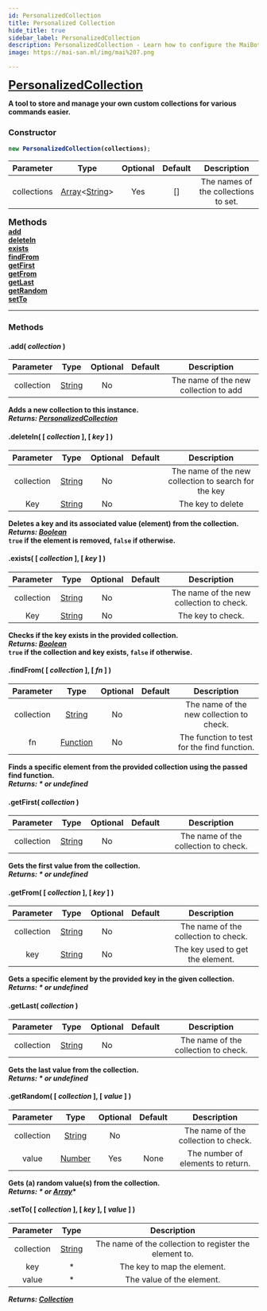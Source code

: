 ```yaml
---
id: PersonalizedCollection
title: Personalized Collection
hide_title: true
sidebar_label: PersonalizedCollection
description: PersonalizedCollection - Learn how to configure the MaiBot.
image: https://mai-san.ml/img/mai%207.png

---
```



<b> <font size='5'> [PersonalizedCollection](https://github.com/maisans-maid/Mai/tree/master/struct/PersonalizedCollection.js) </font>

A tool to store and manage your own custom collections for various commands easier.

### Constructor

```js
new PersonalizedCollection(collections);
```
| Parameter | Type | Optional | Default | Description |
|:-:|:-:|:-:|:-:|:-:|
|collections| [Array](https://developer.mozilla.org/en-US/docs/Web/JavaScript/Reference/Global_Objects/Array)<[String](https://developer.mozilla.org/en-US/docs/Web/JavaScript/Reference/Global_Objects/String)>| Yes | [] | The names of the collections to set. |

<font size=4><b>Methods<b></font></br>
[add](#.add%28%20*collection*%20%29) </br>
[deleteIn](#.deleteIn%28%20%5B%20*collection*%20%5D,%20%5B%20*key*%20%5D%20%29) </br>
[exists](#.exists%28%20%5B%20*collection*%20%5D,%20%5B%20*key*%20%5D%20%29) </br>
[findFrom](#.findFrom%28%20%5B%20*collection*%20%5D,%20%5B%20*fn*%20%5D%20%29) </br>
[getFirst](#.getFirst%28%20*collection*%20%29) </br>
[getFrom](#getFrom%28%20%5B%20*collection*%20%5D,%20%5B%20*key*%20%5D%20%29) </br>
[getLast](#getLast%28%20*collection*%20%29) </br>
[getRandom](#getRandom%28%20%5B%20*collection*%20%5D,%20%5B%20*value*%20%5D%20%29) </br>
[setTo](#.setTo%28%20%5B%20*collection*%20%5D,%20%5B%20*key*%20%5D,%20%5B%20*value*%20%5D%20%29) </br>
***

### Methods

#### .add( *collection* )
|Parameter|Type|Optional|Default|Description|
|:-:|:-:|:-:|:-:|:-:|
|collection| [String](https://developer.mozilla.org/en-US/docs/Web/JavaScript/Reference/Global_Objects/String) | No | | The name of the new collection to add|

Adds a new collection to this instance.</br>
*Returns: [PersonalizedCollection](#)*

#### .deleteIn( [ *collection* ], [ *key* ] )
|Parameter|Type|Optional|Default|Description|
|:-:|:-:|:-:|:-:|:-:|
|collection| [String](https://developer.mozilla.org/en-US/docs/Web/JavaScript/Reference/Global_Objects/String) | No | | The name of the new collection to search for the key|
|Key| [String](https://developer.mozilla.org/en-US/docs/Web/JavaScript/Reference/Global_Objects/String) | No | | The key to delete|

Deletes a key and its associated value (element) from the collection. </br>
*Returns: [Boolean](https://developer.mozilla.org/en-US/docs/Web/JavaScript/Reference/Global_Objects/Boolean)*</br>
`true` if the element is removed, `false` if otherwise.

#### .exists( [ *collection* ], [ *key* ] )
|Parameter|Type|Optional|Default|Description|
|:-:|:-:|:-:|:-:|:-:|
|collection| [String](https://developer.mozilla.org/en-US/docs/Web/JavaScript/Reference/Global_Objects/String) | No | | The name of the new collection to check.|
|Key| [String](https://developer.mozilla.org/en-US/docs/Web/JavaScript/Reference/Global_Objects/String) | No | | The key to check. |

Checks if the key exists in the provided collection.</br>
*Returns: [Boolean](https://developer.mozilla.org/en-US/docs/Web/JavaScript/Reference/Global_Objects/Boolean)*</br>
`true` if the collection and key exists, `false` if otherwise.

#### .findFrom( [ *collection* ], [ *fn* ] )
|Parameter|Type|Optional|Default|Description|
|:-:|:-:|:-:|:-:|:-:|
|collection| [String](https://developer.mozilla.org/en-US/docs/Web/JavaScript/Reference/Global_Objects/String) | No | | The name of the new collection to check.|
|fn| [Function](https://developer.mozilla.org/en-US/docs/Web/JavaScript/Reference/Global_Objects/String) | No | | The function to test for the find function. |

Finds a specific element from the provided collection using the passed find function. </br>
*Returns:  * or undefined*

#### .getFirst( *collection* )
|Parameter|Type|Optional|Default|Description|
|:-:|:-:|:-:|:-:|:-:|
|collection| [String](https://developer.mozilla.org/en-US/docs/Web/JavaScript/Reference/Global_Objects/String) | No | | The name of the collection to check.|

Gets the first value from the collection.</br>
*Returns:  * or undefined*

#### .getFrom( [ *collection* ], [ *key* ] )
|Parameter|Type|Optional|Default|Description|
|:-:|:-:|:-:|:-:|:-:|
|collection| [String](https://developer.mozilla.org/en-US/docs/Web/JavaScript/Reference/Global_Objects/String) | No | | The name of the collection to check.|
| key| [String](https://developer.mozilla.org/en-US/docs/Web/JavaScript/Reference/Global_Objects/String) | No | | The key used to get the element.|

Gets a specific element by the provided key in the given collection.</br>
*Returns:  * or undefined*

#### .getLast( *collection* )
|Parameter|Type|Optional|Default|Description|
|:-:|:-:|:-:|:-:|:-:|
|collection| [String](https://developer.mozilla.org/en-US/docs/Web/JavaScript/Reference/Global_Objects/String) | No | | The name of the collection to check.|

Gets the last value from the collection.</br>
*Returns:  * or undefined*

#### .getRandom( [ *collection* ], [ *value* ] )
|Parameter|Type|Optional|Default|Description|
|:-:|:-:|:-:|:-:|:-:|
|collection| [String](https://developer.mozilla.org/en-US/docs/Web/JavaScript/Reference/Global_Objects/String) | No | | The name of the collection to check.|
|value| [Number](https://developer.mozilla.org/en-US/docs/Web/JavaScript/Reference/Global_Objects/Number) | Yes | None | The number of elements to return.|

Gets (a) random value(s) from the collection.</br>
*Returns:  * or [Array](https://developer.mozilla.org/en-US/docs/Web/JavaScript/Reference/Global_Objects/Array)**

#### .setTo( [ *collection* ], [ *key* ], [ *value* ] )
|Parameter|Type|Description|
|:-:|:-:|:-:|
|collection| [String](https://developer.mozilla.org/en-US/docs/Web/JavaScript/Reference/Global_Objects/String) | The name of the collection to register the element to.|
|key| * | The key to map the element.|
|value| * | The value of the element.|

*Returns: [Collection](https://discord.js.org/#/docs/collection/master/class/Collection)*
